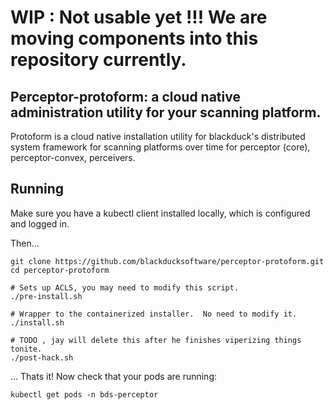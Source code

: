 # WIP : Not usable yet !!! We are moving components into this repository currently.

## Perceptor-protoform: a cloud native administration utility for your scanning platform.

Protoform is a cloud native installation utility for blackduck's distributed system framework for scanning platforms over time
for perceptor (core), perceptor-convex, perceivers.

## Running

Make sure you have a kubectl client installed locally, which is configured and logged in.  

Then...

```
git clone https://github.com/blackducksoftware/perceptor-protoform.git
cd perceptor-protoform

# Sets up ACLS, you may need to modify this script.
./pre-install.sh

# Wrapper to the containerized installer.  No need to modify it.
./install.sh

# TODO , jay will delete this after he finishes viperizing things tonite.
./post-hack.sh
```

... Thats it! Now check that your pods are running:

```
kubectl get pods -n bds-perceptor
```
